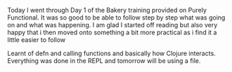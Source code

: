 Today I went through Day 1 of the Bakery training provided on Purely Functional. It was so good to be able to follow step by step what was going on and what was happening. I am glad I started off reading but also very happy that i then moved onto something a bit more practical as i find it a little easier to follow
 
 Learnt of defn and calling functions and basically how Clojure interacts. Everything was done in the REPL and tomorrow will be using  a file.
